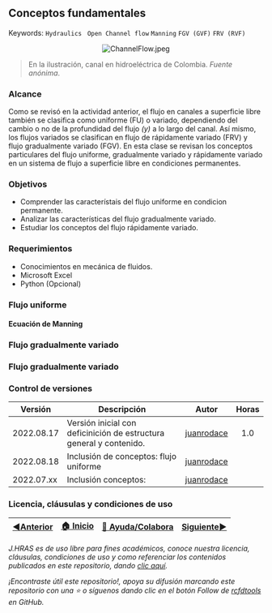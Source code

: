## Conceptos fundamentales
Keywords: `Hydraulics` ` Open Channel flow` `Manning` `FGV (GVF)` `FRV (RVF)`

<div align="center">

![ChannelFlow.jpeg](https://github.com/juanrodace/J.HRAS/blob/main/Section01/VariedFlow/Graph/ChannelFlow.jpeg)
</div>

> En la ilustración, canal en hidroeléctrica de Colombia. _Fuente anónima_.

### Alcance

Como se revisó en la actividad anterior, el flujo en canales a superficie libre también se clasifica como uniforme (FU) o variado, dependiendo del cambio o no de la profundidad del flujo _(y)_ a lo largo del canal. Así mismo, los flujos variados se clasifican en flujo de rápidamente variado (FRV)  y flujo gradualmente variado (FGV). En esta clase se revisan los conceptos particulares del flujo uniforme, gradualmente variado y rápidamente variado en un sistema de flujo a superficie libre en condiciones permanentes.

### Objetivos

* Comprender las característais del flujo uniforme en condicion permanente.
* Analizar las características del flujo gradualmente variado.
* Estudiar los conceptos del flujo rápidamente variado.

### Requerimientos

* Conocimientos en mecánica de fluidos.
* Microsoft Excel
* Python (Opcional)

### Flujo uniforme

#### Ecuación de Manning

### Flujo gradualmente variado

### Flujo gradualmente variado


### Control de versiones


| Versión    | Descripción                                                                          |   Autor | Horas |
|------------|--------------------------------------------------------------------------------------|:-------:|:-----:| 
| 2022.08.17 | Versión inicial con deficinición de estructura general y contenido.                  | [juanrodace](https://github.com/juanrodace) |  1.0  |
| 2022.08.18 | Inclusión de conceptos: flujo uniforme                                               | [juanrodace](https://github.com/juanrodace) |    | 
| 2022.07.xx | Inclusión conceptos:  | [juanrodace](https://github.com/juanrodace) |    | 

### Licencia, cláusulas y condiciones de uso

| [:arrow_backward:Anterior](https://github.com/juanrodace/J.HRAS/tree/main/Section01/FundamentalConcepts) | [:house: Inicio](https://github.com/juanrodace/J.HRAS/wiki) | [:beginner: Ayuda/Colabora](https://github.com/juanrodace/J.HRAS/discussions/3) | [Siguiente:arrow_forward:](https://github.com/juanrodace/J.HRAS/tree/main/Section01/UnstadyFlow) |
|----------------------------------------------------------------------------------------------------------|----------------------------------------------------|---------------------------------------------------------------------------------|--------------------------------------------------------------------------------------------------|

_J.HRAS es de uso libre para fines académicos, conoce nuestra licencia, cláusulas, condiciones de uso y como referenciar los contenidos publicados en este repositorio, dando [clic aquí](https://github.com/juanrodace/J.HRAS/wiki/License)._

_¡Encontraste útil este repositorio!, apoya su difusión marcando este repositorio con una ⭐ o síguenos dando clic en el botón Follow de [rcfdtools](https://github.com/juanrodace) en GitHub._

[^1]: Fluid mechanics. Fundamentals and Applications.. Cengel Y., Cimbala J. McGraw-Hill.2006.
[^2]: 

